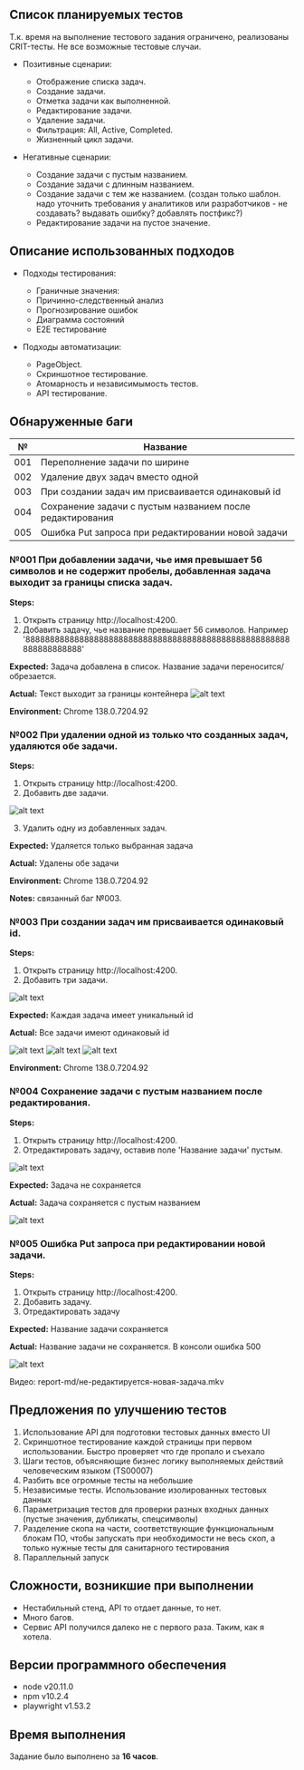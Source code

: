 ## Список планируемых тестов

Т.к. время на выполнение тестового задания ограничено, реализованы CRIT-тесты. Не все возможные тестовые случаи.

- Позитивные сценарии:

  - Отображение списка задач.
  - Создание задачи.
  - Отметка задачи как выполненной.
  - Редактирование задачи.
  - Удаление задачи.
  - Фильтрация: All, Active, Completed.
  - Жизненный цикл задачи.

- Негативные сценарии:
  - Создание задачи с пустым названием.
  - Создание задачи с длинным названием.
  - Создание задачи с тем же названием. (создан только шаблон. надо уточнить требования у аналитиков или разработчиков - не создавать? выдавать ошибку? добавлять постфикс?)
  - Редактирование задачи на пустое значение.

## Описание использованных подходов

- Подходы тестирования:

  - Граничные значения:
  - Причинно-следственный анализ
  - Прогнозирование ошибок
  - Диаграмма состояний
  - E2E тестирование

- Подходы автоматизации:
  - PageObject.
  - Скриншотное тестирование.
  - Атомарность и независимымость тестов.
  - API тестирование.

## Обнаруженные баги

| №   | Название                                                  |
| --- | --------------------------------------------------------- |
| 001 | Переполнение задачи по ширине                             |
| 002 | Удаление двух задач вместо одной                          |
| 003 | При создании задач им присваивается одинаковый id         |
| 004 | Сохранение задачи с пустым названием после редактирования |
| 005 | Ошибка Put запроса при редактировании новой задачи        |

### №001 При добавлении задачи, чье имя превышает 56 символов и не содержит пробелы, добавленная задача выходит за границы списка задач.

**Steps:**

1. Открыть страницу http://localhost:4200.
2. Добавить задачу, чье название превышает 56 символов. Например '888888888888888888888888888888888888888888888888888888888888888888'

**Expected:** Задача добавлена в список.
Название задачи переносится/обрезается.

**Actual:** Текст выходит за границы контейнера
![alt text](/tests/report-md/image-8.png)

**Environment:** Chrome 138.0.7204.92

### №002 При удалении одной из только что созданных задач, удаляются обе задачи.

**Steps:**

1. Открыть страницу http://localhost:4200.
2. Добавить две задачи.

![alt text](/tests/report-md/image-1.png)

3. Удалить одну из добавленных задач.

**Expected:** Удаляется только выбранная задача

**Actual:** Удалены обе задачи

**Environment:** Chrome 138.0.7204.92

**Notes:** связанный баг №003.

### №003 При создании задач им присваивается одинаковый id.

**Steps:**

1. Открыть страницу http://localhost:4200.
2. Добавить три задачи.

![alt text](/tests/report-md/image-2.png)

**Expected:** Каждая задача имеет уникальный id

**Actual:** Все задачи имеют одинаковый id

![alt text](/tests/report-md/image-3.png)
![alt text](/tests/report-md/image-4.png)
![alt text](/tests/report-md/image-5.png)

**Environment:** Chrome 138.0.7204.92

### №004 Сохранение задачи с пустым названием после редактирования.

**Steps:**

1. Открыть страницу http://localhost:4200.
2. Отредактировать задачу, оставив поле 'Название задачи' пустым.

![alt text](/tests/report-md/image-6.png)

**Expected:** Задача не сохраняется

**Actual:** Задача сохраняется с пустым названием

![alt text](/tests/report-md/image-9.png)

### №005 Ошибка Put запроса при редактировании новой задачи.

**Steps:**

1. Открыть страницу http://localhost:4200.
2. Добавить задачу.
3. Отредактировать задачу

**Expected:** Название задачи сохраняется

**Actual:** Название задачи не сохраняется. В консоли ошибка 500

![alt text](/tests/report-md/image.png)

Видео: report-md/не-редактируется-новая-задача.mkv

## Предложения по улучшению тестов

1. Использование API для подготовки тестовых данных вместо UI
2. Скриншотное тестирование каждой страницы при первом использовании. Быстро проверяет что где пропало и съехало
3. Шаги тестов, объясняющие бизнес логику выполняемых действий человеческим языком (TS00007)
4. Разбить все огромные тесты на небольшие
5. Независимые тесты. Использование изолированных тестовых данных
6. Параметризация тестов для проверки разных входных данных (пустые значения, дубликаты, спецсимволы)
7. Разделение скопа на части, соответствующие функциональным блокам ПО, чтобы запускать при необходимости не весь скоп, а только нужные тесты для санитарного тестирования
8. Параллельный запуск

## Сложности, возникшие при выполнении

- Нестабильный стенд, API то отдает данные, то нет.
- Много багов.
- Сервис API получился далеко не с первого раза. Таким, как я хотела.

## Версии программного обеспечения

- node v20.11.0
- npm v10.2.4
- playwright v1.53.2

## Время выполнения

Задание было выполнено за **16 часов**.
